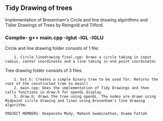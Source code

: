 ## Tidy Drawing of trees
Implementation of Bresenham's Circle and line drawing algorithms and Tidier Drawings of Trees by Reingold and Tilford.

### Compile- g++ main.cpp -lglut -lGL -lGLU

Circle and line drawing folder consists of 1 file: 
```
	1. Circle_linedrawing_final.cpp: Draws a circle taking in input radius, center coordinates and a line taking in end point coordinates  
```
Tree drawing folder consists of 3 files:  
```
	1. bst.h: Creates a simple binary tree to be used for. Returns the root of the constructed tree to main()  
	2. main.cpp: Does the implementation of Tidy Drawings and then calls functions in draw.h for openGL display  
	3. draw.h: draws the tree using openGL. The nodes are drawn using Midpoint circle drawing and lines using Bresenham's line drawing algorithm.  
```
  
`PROJECT MEMBERS- Deepanshu Mody, Mahesh Swaminathan, Osama Fattah`


